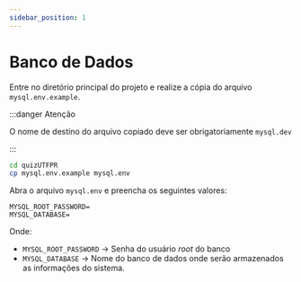 ```yaml
---
sidebar_position: 1
---
```


# Banco de Dados

Entre no diretório principal do projeto e realize a cópia do arquivo `mysql.env.example`.

:::danger Atenção

O nome de destino do arquivo copiado deve ser obrigatoriamente `mysql.dev`

:::

```bash
cd quizUTFPR
cp mysql.env.example mysql.env
```

Abra o arquivo `mysql.env` e preencha os seguintes valores:


```  title="frontend/.env"
MYSQL_ROOT_PASSWORD=
MYSQL_DATABASE=
```

Onde:

- `MYSQL_ROOT_PASSWORD` → Senha do usuário *root* do banco
- `MYSQL_DATABASE` → Nome do banco de dados onde serão armazenados as informações do sistema.
